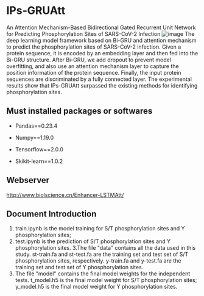 # IPs-GRUAtt
An Attention Mechanism-Based Bidirectional Gated Recurrent Unit Network for Predicting Phosphorylation Sites of SARS-CoV-2 Infection
![image](https://user-images.githubusercontent.com/90399926/217559241-2e3fc19c-5cf2-435d-ba6d-91420263c151.png)
The deep learning model framework based on Bi-GRU and attention mechanism to predict the phosphorylation sites of SARS-CoV-2 infection. Given a protein sequence, it is encoded by an embedding layer and then fed into the Bi-GRU structure. After Bi-GRU, we add dropout to prevent model overfitting, and also use an attention mechanism layer to capture the position information of the protein sequence. Finally, the input protein sequences are discriminated by a fully connected layer. The experimental results show that IPs-GRUAtt surpassed the existing methods for identifying phosphorylation sites.

## Must installed packages or softwares

- Pandas==0.23.4

- Numpy==1.19.0

- Tensorflow==2.0.0

- Skikit-learn==1.0.2

## Webserver
http://www.biolscience.cn/Enhancer-LSTMAtt/

## Document Introduction
1. train.ipynb is the model training for S/T phosphorylation sites and Y phosphorylation sites;
2. test.ipynb is the prediction of S/T phosphorylation sites and Y phosphorylation sites.
3.The file "data" contains all the data used in this study. st-train.fa and st-test.fa are the training set and test set of S/T phosphorylation sites, respectively. y-train.fa and y-test.fa are the training set and test set of Y phosphorylation sites.
4. The file "model" contains the final model weights for the independent tests. t_model.h5 is the final model weight for S/T phosphorylation sites; y_model.h5 is the final model weight for Y phosphorylation sites.
